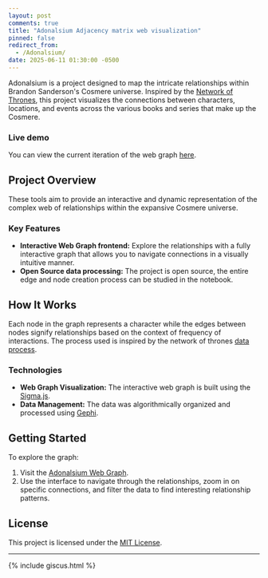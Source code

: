 ```yaml
---
layout: post
comments: true
title: "Adonalsium Adjacency matrix web visualization"
pinned: false
redirect_from:
  - /Adonalsium/
date: 2025-06-11 01:30:00 -0500
---
```


<!-- BEGIN AUTO-README -->

Adonalsium is a project designed to map the intricate relationships within Brandon Sanderson's Cosmere universe. Inspired by the [Network of Thrones](https://networkofthrones.wordpress.com/), this project visualizes the connections between characters, locations, and events across the various books and series that make up the Cosmere.

### Live demo
You can view the current iteration of the web graph [here](https://ilijahp.github.io/Adonalsium/).

## Project Overview

These tools aim to provide an interactive and dynamic representation of the complex web of relationships within the expansive Cosmere universe.

### Key Features
- **Interactive Web Graph frontend:** Explore the relationships with a fully interactive graph that allows you to navigate connections in a visually intuitive manner.
- **Open Source data processing:** The project is open source, the entire edge and node creation process can be studied in the notebook.

## How It Works
Each node in the graph represents a character while the edges between nodes signify relationships based on the context of frequency of interactions. The process used is inspired by the network of thrones [data process](https://networkofthrones.wpcomstaging.com/from-book-to-network/).

### Technologies

- **Web Graph Visualization:** The interactive web graph is built using the [Sigma.js](https://www.sigmajs.org/).
- **Data Management:** The data was algorithmically organized and processed using [Gephi](https://gephi.org/).

## Getting Started

To explore the graph:
1. Visit the [Adonalsium Web Graph](https://ilijahp.github.io/Adonalsium/).
2. Use the interface to navigate through the relationships, zoom in on specific connections, and filter the data to find interesting relationship patterns.

## License

This project is licensed under the [MIT License](https://github.com/JakeTurner616/Adonalsium/blob/master/LICENSE).
<!-- END AUTO-README -->

---

{% include giscus.html %}